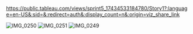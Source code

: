 https://public.tableau.com/views/sprint5_17434533184780/Story1?:language=en-US&:sid=&:redirect=auth&:display_count=n&:origin=viz_share_link

![IMG_0250](https://github.com/user-attachments/assets/43cfbcc7-8669-4bda-b27f-c2152d45b884)
![IMG_0251](https://github.com/user-attachments/assets/e8d31d38-1c90-4120-885c-ad657d36165a)
![IMG_0249](https://github.com/user-attachments/assets/97944004-b5fa-4063-bc27-1ab08f25d812)

